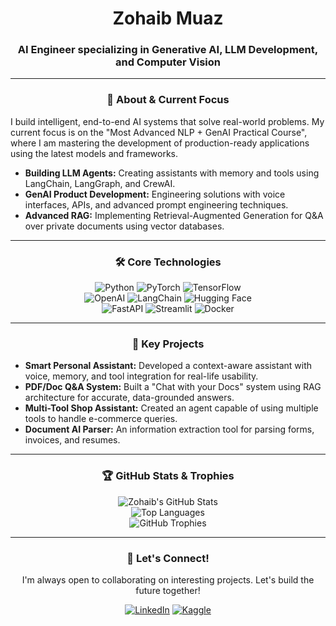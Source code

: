 <div align="center">
  <h1>Zohaib Muaz</h1>
  <h3>AI Engineer specializing in Generative AI, LLM Development, and Computer Vision</h3>
</div>

<hr/>

<div align="center">
  <h3>🎯 About & Current Focus</h3>
</div>

<p>
I build intelligent, end-to-end AI systems that solve real-world problems. My current focus is on the "Most Advanced NLP + GenAI Practical Course", where I am mastering the development of production-ready applications using the latest models and frameworks.
<ul>
  <li><strong>Building LLM Agents:</strong> Creating assistants with memory and tools using LangChain, LangGraph, and CrewAI.</li>
  <li><strong>GenAI Product Development:</strong> Engineering solutions with voice interfaces, APIs, and advanced prompt engineering techniques.</li>
  <li><strong>Advanced RAG:</strong> Implementing Retrieval-Augmented Generation for Q&A over private documents using vector databases.</li>
</ul>
</p>

<hr/>

<div align="center">
  <h3>🛠️ Core Technologies</h3>
  <p>
    <img src="https://img.shields.io/badge/Python-3776AB?style=for-the-badge&logo=python&logoColor=white" alt="Python"/>
    <img src="https://img.shields.io/badge/PyTorch-EE4C2C?style=for-the-badge&logo=pytorch&logoColor=white" alt="PyTorch"/>
    <img src="https://img.shields.io/badge/TensorFlow-FF6F00?style=for-the-badge&logo=tensorflow&logoColor=white" alt="TensorFlow"/>
    <br>
    <img src="https://img.shields.io/badge/OpenAI-412991?style=for-the-badge&logo=openai&logoColor=white" alt="OpenAI"/>
    <img src="https://img.shields.io/badge/LangChain-00865D?style=for-the-badge" alt="LangChain"/>
    <img src="https://img.shields.io/badge/Hugging Face-FFD21E?style=for-the-badge&logo=huggingface&logoColor=black" alt="Hugging Face"/>
    <br>
    <img src="https://img.shields.io/badge/FastAPI-009688?style=for-the-badge&logo=fastapi&logoColor=white" alt="FastAPI"/>
    <img src="https://img.shields.io/badge/Streamlit-FF4B4B?style=for-the-badge&logo=streamlit&logoColor=white" alt="Streamlit"/>
    <img src="https://img.shields.io/badge/Docker-2496ED?style=for-the-badge&logo=docker&logoColor=white" alt="Docker"/>
  </p>
</div>

<hr/>

<div align="center">
  <h3>📂 Key Projects</h3>
</div>

<ul>
  <li><strong>Smart Personal Assistant:</strong> Developed a context-aware assistant with voice, memory, and tool integration for real-life usability.</li>
  <li><strong>PDF/Doc Q&A System:</strong> Built a "Chat with your Docs" system using RAG architecture for accurate, data-grounded answers.</li>
  <li><strong>Multi-Tool Shop Assistant:</strong> Created an agent capable of using multiple tools to handle e-commerce queries.</li>
  <li><strong>Document AI Parser:</strong> An information extraction tool for parsing forms, invoices, and resumes.</li>
</ul>

<hr/>

<div align="center">
  <h3>🏆 GitHub Stats & Trophies</h3>
  <img src="https://github-readme-stats.vercel.app/api?username=zohaibmuaz&show_icons=true&theme=tokyonight&rank_icon=github&count_private=true" alt="Zohaib's GitHub Stats"/>
  <br>
  <img src="https://github-readme-stats.vercel.app/api/top-langs/?username=zohaibmuaz&layout=compact&theme=tokyonight" alt="Top Languages"/>
  <br>
  <img src="https://github-profile-trophy.vercel.app/?username=zohaibmuaz&theme=tokyonight&no-frame=false&no-bg=true&margin-w=4" alt="GitHub Trophies"/>
</div>

<hr/>

<div align="center">
  <h3>🤝 Let's Connect!</h3>
  <p>I'm always open to collaborating on interesting projects. Let's build the future together!</p>
  <a href="https://www.linkedin.com/in/zain-rajpoot-51b866316/"><img src="https://img.shields.io/badge/LinkedIn-0A66C2?style=for-the-badge&logo=linkedin&logoColor=white" alt="LinkedIn"/></a>
  <a href="https://www.kaggle.com/zohaibmuaz"><img src="https://img.shields.io/badge/Kaggle-20BEFF?style=for-the-badge&logo=kaggle&logoColor=white" alt="Kaggle"/></a>
</div>
